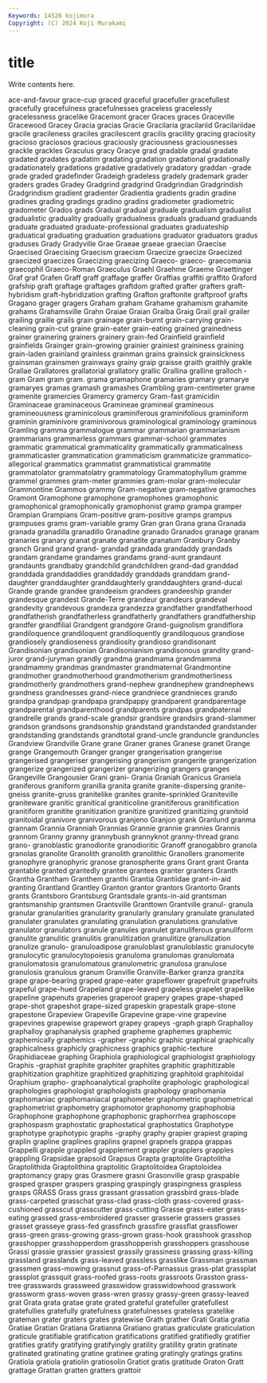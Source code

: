 ```yaml
---
Keywords: 14526 kojimura
Copyright: (C) 2024 Koji Murakami
---
```


# title

Write contents here.



ace-and-favour grace-cup graced graceful gracefuller gracefullest gracefully gracefulness gracefulnesses
graceless gracelessly gracelessness gracelike Gracemont gracer Graces graces Graceville Gracewood
Gracey Gracia gracias Gracie Gracilaria gracilariid Gracilariidae gracile gracileness graciles
gracilescent gracilis gracility gracing graciosity gracioso graciosos gracious graciously graciousness
graciousnesses grackle grackles Graculus gracy Gracye grad gradable gradal gradate
gradated gradates gradatim gradating gradation gradational gradationally gradationately gradations gradative
gradatively gradatory graddan -grade grade graded gradefinder Gradeigh gradeless gradely
grademark grader graders grades Gradey Gradgrind gradgrind Gradgrindian Gradgrindish Gradgrindism
gradient gradienter Gradientia gradients gradin gradine gradines grading gradings gradino
gradins gradiometer gradiometric gradometer Grados grads Gradual gradual graduale gradualism
gradualist gradualistic graduality gradually gradualness graduals graduand graduands graduate graduated
graduate-professional graduates graduateship graduatical graduating graduation graduations graduator graduators gradus
graduses Grady Gradyville Grae Graeae graeae graecian Graecise Graecised Graecising
Graecism graecism Graecize graecize Graecized graecized graecizes Graecizing graecizing Graeco-
graeco- graecomania graecophil Graeco-Roman Graeculus Graehl Graehme Graeme Graettinger Graf
graf Grafen Graff graff graffage graffer Graffias graffiti graffito Graford
grafship graft graftage graftages graftdom grafted grafter grafters graft-hybridism graft-hybridization
grafting Grafton graftonite graftproof grafts Gragano grager gragers Graham graham
Grahame grahamism grahamite grahams Grahamsville Grahn Graiae Graian Graiba Graig
Grail grail grailer grailing graille grails grain grainage grain-burnt grain-carrying
grain-cleaning grain-cut graine grain-eater grain-eating grained grainedness grainer grainering grainers
grainery grain-fed Grainfield grainfield grainfields Grainger grain-growing grainier grainiest graininess
graining grain-laden grainland grainless grainman grains grainsick grainsickness grainsman grainsmen
grainways grainy graip graisse graith graithly grakle Grallae Grallatores grallatorial
grallatory grallic Grallina gralline gralloch -gram Gram gram gram. grama
gramaphone gramaries gramary gramarye gramaryes gramas gramash gramashes Grambling gram-centimeter
grame gramenite gramercies Gramercy gramercy Gram-fast gramicidin Graminaceae graminaceous Gramineae
gramineal gramineous gramineousness graminicolous graminiferous graminifolious graminiform graminin graminivore graminivorous
graminological graminology graminous Gramling gramma grammalogue grammar grammarian grammarianism grammarians
grammarless grammars grammar-school grammates grammatic grammatical grammaticality grammatically grammaticalness grammaticaster
grammatication grammaticism grammaticize grammatico-allegorical grammatics grammatist grammatistical grammatite grammatolator grammatolatry
grammatology Grammatophyllum gramme grammel grammes gram-meter grammies gram-molar gram-molecular Grammontine
Grammos grammy Gram-negative gram-negative gramoches Gramont Gramophone gramophone gramophones gramophonic
gramophonical gramophonically gramophonist gramp grampa gramper Grampian Grampians Gram-positive gram-positive
gramps grampus grampuses grams gram-variable gramy Gran gran Grana grana
Granada granada granadilla granadillo Granadine granado Granados granage granam granaries
granary granat granate granatite granatum Granbury Granby granch Grand grand
grand- grandad grandada grandaddy grandads grandam grandame grandames grandams grand-aunt
grandaunt grandaunts grandbaby grandchild grandchildren grand-dad granddad granddada granddaddies granddaddy
granddads granddam grand-daughter granddaughter granddaughterly granddaughters grand-ducal Grande grande grandee
grandeeism grandees grandeeship grander grandesque grandest Grande-Terre grandeur grandeurs grandeval
grandevity grandevous grandeza grandezza grandfather grandfatherhood grandfatherish grandfatherless grandfatherly grandfathers
grandfathership grandfer grandfilial Grandgent grandgore Grand-guignolism grandiflora grandiloquence grandiloquent grandiloquently
grandiloquous grandiose grandiosely grandioseness grandiosity grandioso grandisonant Grandisonian grandisonian Grandisonianism
grandisonous grandity grand-juror grand-juryman grandly grandma grandmama grandmamma grandmammy grandmas
grandmaster grandmaternal Grandmontine grandmother grandmotherhood grandmotherism grandmotherliness grandmotherly grandmothers grand-nephew
grandnephew grandnephews grandness grandnesses grand-niece grandniece grandnieces grando grandpa grandpap
grandpapa grandpappy grandparent grandparentage grandparental grandparenthood grandparents grandpas grandpaternal grandrelle
grands grand-scale grandsir grandsire grandsirs grand-slammer grandson grandsons grandsonship grandstand
grandstanded grandstander grandstanding grandstands grandtotal grand-uncle granduncle granduncles Grandview Grandville
Grane grane Graner granes Granese granet Grange grange Grangemouth Granger
granger grangerisation grangerise grangerised grangeriser grangerising grangerism grangerite grangerization grangerize
grangerized grangerizer grangerizing grangers granges Grangeville Grangousier Grani grani- Grania
Graniah Granicus Graniela graniferous graniform granilla granita granite granite-dispersing granite-gneiss
granite-gruss granitelike granites granite-sprinkled Graniteville graniteware granitic granitical graniticoline granitiferous
granitification granitiform granitite granitization granitize granitized granitizing granitoid granitoidal granivore
granivorous granjeno Granjon grank Granlund granma grannam Grannia Granniah Grannias
Grannie grannie grannies Grannis grannom Granny granny grannybush grannyknot granny-thread
grano grano- granoblastic granodiorite granodioritic Granoff granogabbro granola granolas granolite
Granolith granolith granolithic Granollers granomerite granophyre granophyric granose granospherite grans
Grant grant Granta grantable granted grantedly grantee grantees granter granters
Granth Grantha Grantham Granthem granthi Grantia Grantiidae grant-in-aid granting Grantland
Grantley Granton grantor grantors Grantorto Grants grants Grantsboro Grantsburg Grantsdale
grants-in-aid grantsman grantsmanship grantsmen Grantsville Granttown Grantville granul- granula granular
granularities granularity granularly granulary granulate granulated granulater granulates granulating granulation
granulations granulative granulator granulators granule granules granulet granuliferous granuliform granulite
granulitic granulitis granulitization granulitize granulization granulize granulo- granuloadipose granuloblast granuloblastic
granulocyte granulocytic granulocytopoiesis granuloma granulomas granulomata granulomatosis granulomatous granulometric granulosa
granulose granulosis granulous granum Granville Granville-Barker granza granzita grape grape-bearing
graped grape-eater grapeflower grapefruit grapefruits grapeful grape-hued Grapeland grape-leaved grapeless
grapelet grapelike grapeline grapenuts graperies graperoot grapery grapes grape-shaped grape-shot
grapeshot grape-sized grapeskin grapestalk grape-stone grapestone Grapeview Grapeville Grapevine grape-vine
grapevine grapevines grapewise grapewort grapey grapeys -graph graph Graphalloy graphalloy
graphanalysis graphed grapheme graphemes graphemic graphemically graphemics -grapher -graphic graphic
graphical graphically graphicalness graphicly graphicness graphics graphic-texture Graphidiaceae graphing Graphiola
graphiological graphiologist graphiology Graphis -graphist graphite graphiter graphites graphitic graphitizable
graphitization graphitize graphitized graphitizing graphitoid graphitoidal Graphium grapho- graphoanalytical grapholite
graphologic graphological graphologies graphologist graphologists graphology graphomania graphomaniac graphomaniacal graphometer
graphometric graphometrical graphometrist graphometry graphomotor graphonomy graphophobia Graphophone graphophone graphophonic
graphorrhea graphoscope graphospasm graphostatic graphostatical graphostatics Graphotype graphotype graphotypic graphs
-graphy graphy grapier grapiest graping graplin grapline graplines graplins grapnel
grapnels grappa grappas Grappelli grapple grappled grapplement grappler grapplers grapples
grappling Grapsidae grapsoid Grapsus Grapta graptolite Graptolitha Graptolithida Graptolithina graptolitic
Graptolitoidea Graptoloidea graptomancy grapy gras Grasmere grasni Grasonville grasp graspable
grasped grasper graspers grasping graspingly graspingness graspless grasps GRASS Grass
grass grassant grassation grassbird grass-blade grass-carpeted grasschat grass-clad grass-cloth grass-covered
grass-cushioned grasscut grasscutter grass-cutting Grasse grass-eater grass-eating grassed grass-embroidered grasser
grasserie grassers grasses grasset grasseye grass-fed grassfinch grassfire grassflat grassflower
grass-green grass-growing grass-grown grass-hook grasshook grasshop grasshopper grasshopperdom grasshopperish grasshoppers
grasshouse Grassi grassie grassier grassiest grassily grassiness grassing grass-killing grassland
grasslands grass-leaved grassless grasslike Grassman grassman grassmen grass-mowing grassnut grass-of-Parnassus
grass-plat grassplat grassplot grassquit grass-roofed grass-roots grassroots Grasston grass-tree grasswards
grassweed grasswidow grasswidowhood grasswork grassworm grass-woven grass-wren grassy grassy-green grassy-leaved
grat Grata grata gratae grate grated grateful gratefuller gratefullest gratefullies
gratefully gratefulness gratefulnesses grateless gratelike grateman grater graters grates gratewise
Grath grather Grati Gratia gratia Gratiae Gratian Gratiana Gratianna Gratiano
gratias graticulate graticulation graticule gratifiable gratification gratifications gratified gratifiedly gratifier
gratifies gratify gratifying gratifyingly gratility gratillity gratin gratinate gratinated gratinating
gratine gratinee grating gratingly gratings gratins Gratiola gratiola gratiolin gratiosolin
Gratiot gratis gratitude Graton Gratt grattage Grattan gratten gratters grattoir
